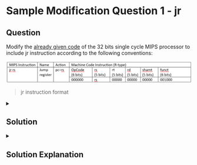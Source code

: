 # Sample Modification Question 1 - jr
## Question
Modify the [already given code](../../Sample%20Codes/SingleCycle.v) of the 32 bits single cycle MIPS processor to include jr instruction according to the following conventions:

![jr instruction format](image-1.png)
> jr instruction format

<details>
<summary>
	
## Solution
</summary>

Final Code : [SingleCycleV1.v](SingleCycleV1.v)

Testbench : [testbenchv1.v](testbenchv1.v)

memfile.dat : [memfile.dat](memfile.dat)

</details>

<details>
<summary>
	
## Solution Explanation
</summary>
	
### Instruction
- The Jump Register instruction causes the PC to jump to the contents stored in the first source register `rs`. 
- It is an R-type instruction. 
### Changes in code
The `jr` instruction requires the `pcnext` to be updated as the contents of the register `rs`. Both `pcnext` and `rs` contents are available only in the `datapath`. Hence, the `controller` module has to pass on a new control signal `jr` to instruct `datapath` operations.

**1. top module** <br>
    No changes are to be made since there is no new operation to be done in between `imem` instruction memory, `dmem` data memory and `mips` module.

**2. dmem module**<br>
    No changes since no data updation.

**3. imem module**<br>
    No change.

**4. mips module**<br>
```verilog
module  mips(input clk, reset,
				output [31:0] pc,
				input [31:0] instr,	
				output memwrite,
				output [31:0] aluout, writedata,
				input [31:0] readdata);
	
	wire memtoreg, branch,
	alusrc, regdst, regwrite, jump, jr;
	wire [2:0] alucontrol;
	controller c(instr[31:26], instr[5:0], zero,memtoreg, memwrite, pcsrc,alusrc, regdst, regwrite, jump,jr, alucontrol);
	datapath dp(clk, reset, memtoreg, pcsrc,alusrc, regdst, regwrite, jump,jr,alucontrol,zero, pc, instr,aluout, writedata, readdata);

endmodule
```
New signal `jr` from `controller` module, which is used to control the operations in `datapath`, is added in between them.


**5. controller module**<br>
```verilog
module controller (input [5:0] op, funct,
						input zero,
						output memtoreg, memwrite,
						output pcsrc, alusrc,
						output regdst, regwrite,
						output jump,
						output jr,
						output [2:0] alucontrol);
						
	wire [1:0] aluop;
	wire branch;
	maindec md (op,funct, memtoreg, memwrite, branch,alusrc, regdst, regwrite, jump,jr,aluop);
	aludec ad (op,funct, aluop, alucontrol);
	assign pcsrc = branch & zero;
endmodule
```
`controller` module needs to give a new output control signal `jr`. `maindec` needs `funct` to generate the control signals for jr instruction. 

**6. maindec module**<br>
```verilog
module maindec(input [5:0] op,funct,
				output memtoreg, memwrite,
				output branch, alusrc,
				output regdst, regwrite,
				output jump,
				output jr,
				output [1:0] aluop);
				
	reg [9:0] controls;
	assign {regwrite, regdst, alusrc,branch, memwrite,memtoreg, jump, jr,aluop} = controls;
	always @ (*)
	case(op)
		6'b000000: 	case(funct)
	        		6'b001000:controls <=10'b0000000100; //JR
					default:controls <=10'b1100000010;//Other Rtype
					endcase
		6'b100011: 	controls <=10'b1010010000; //LW
		6'b101011: 	controls <=10'b0010100000; //SW
		6'b000100: 	controls <=10'b0001000001; //BEQ
		6'b001000: 	controls <=10'b1010000000; //ADDI
		6'b001100: 	controls <=10'b1010000000; //ANDI
		6'b001101: 	controls <=10'b1010000000; //ORI
		6'b001110: 	controls <=10'b1010000000; //XORI
		6'b000010: 	controls <=10'b0000001000; //J
		default: 	controls  <=10'bxxxxxxxxx; //???
	endcase
endmodule
```
`maindec` needs new control signal `jr` and also new case using `funct` just for jr instruction.

**7. aludec module**<br>
No changes since no new alu operations are to be performed.

**8. datapath module**<br>
```verilog
module datapath (input clk, reset,
						input memtoreg, pcsrc,
						input alusrc, regdst,
						input regwrite, jump,input jr,
						input [2:0] alucontrol,
						output zero,
						output [31:0] pc,
						input [31:0] instr,
						output [31:0] aluout, writedata,
						input [31:0] readdata);
							
	wire [4:0] writereg;
	wire [31:0] pcnext, pcnextbr, pcplus4, pcbranch, pcnextj;
	wire [31:0] signimm, signimmsh;
	wire [31:0] srca, srcb;
	wire [31:0] result;
	
	// next PC 
	flopr #(32) pcreg(clk, reset, pcnext, pc);
	adder pcadd1 (pc, 32'b100, pcplus4);
	sl2 immsh(signimm, signimmsh);
	adder pcadd2(pcplus4, signimmsh, pcbranch);
	mux2 #(32) pcbrmux(pcplus4, pcbranch, pcsrc,pcnextbr);
	mux2 #(32) pcmux(pcnextbr, {pcplus4[31:28],instr[25:0], 2'b00},jump, pcnextj);
	mux2 #(32) pcmuxjr(pcnextj, srca, jr, pcnext); //for jr instr
	
	// register file 
	regfile rf(clk, regwrite, instr[25:21],instr[20:16], writereg,result, srca, writedata);
	mux2 #(5) wrmux(instr[20:16], instr[15:11],regdst, writereg);
	mux2 #(32) resmux(aluout, readdata,memtoreg, result);
	signext se(instr[15:0], signimm);
	
	// ALU 
	mux2 #(32) srcbmux(writedata, signimm, alusrc,srcb);
	alu alu1(srca, srcb, alucontrol,aluout, zero);
endmodule

```
A new 2x1 mux is added to select between `pcnextjr` and `srca` (read from register file) using `jr` control signal from controller. Result is given to `pcnext`.

**9. regfile module**<br>
No changes since no new conventions for register accessing.

**10. supplementary modules** <br>
No changes.

**11. alu module**<br>
No changes since no alu operation is to be done for jr instruction.


</details>
